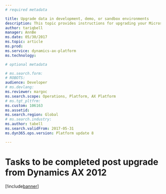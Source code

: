 ```yaml
---
# required metadata

title: Upgrade data in development, demo, or sandbox environments
description: This topic provides instructions for upgrading your Microsoft Dynamics 365 for Operations database to the latest update.
author: tariqbell
manager: AnnBe
ms.date: 05/30/2017
ms.topic: article
ms.prod: 
ms.service: dynamics-ax-platform
ms.technology: 

# optional metadata

# ms.search.form: 
# ROBOTS: 
audience: Developer
# ms.devlang: 
ms.reviewer: margoc
ms.search.scope: Operations, Platform, AX Platform
# ms.tgt_pltfrm: 
ms.custom: 106163
ms.assetid: 
ms.search.region: Global
# ms.search.industry: 
ms.author: tabell
ms.search.validFrom: 2017-05-31
ms.dyn365.ops.version: Platform update 8

---
```


# Tasks to be completed post upgrade from Dynamics AX 2012

[!include[banner](../includes/banner.md)]
